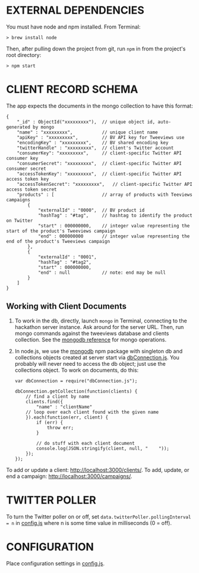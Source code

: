 EXTERNAL DEPENDENCIES
=====================
You must have node and npm installed. From Terminal:

```
> brew install node
```

Then, after pulling down the project from git, run `npm` in from the project's root directory:

````
> npm start
````

CLIENT RECORD SCHEMA
====================
The app expects the documents in the mongo collection to have this format:

```
{
    "_id" : ObjectId("xxxxxxxxx"),  // unique object id, auto-generated by mongo
    "name" : "xxxxxxxxx",           // unique client name
    "apiKey" : "xxxxxxxxx",         // BV API key for Tweeviews use
    "encodingKey" : "xxxxxxxxx",    // BV shared encoding key
    "twitterHandle" : "xxxxxxxxx",  // client's Twitter account
    "consumerKey": "xxxxxxxxx",     // client-specific Twitter API consumer key
    "consumerSecret": "xxxxxxxxx",  // client-specific Twitter API consumer secret
    "accessTokenKey": "xxxxxxxxx",  // client-specific Twitter API access token key
    "accessTokenSecret": "xxxxxxxxx",   // client-specific Twitter API access token secret
    "products" : [                  // array of products with Teeviews campaigns
        {
            "externalId" : "0000",  // BV product id
            "hashTag" : "#tag",     // hashtag to identify the product on Twitter
            "start" : 000000000,    // integer value representing the start of the product's Tweeviews campaign
            "end" : 000000000       // integer value representing the end of the product's Tweeviews campaign
        },
        {
            "externalId" : "0001",
            "hashTag" : "#tag2",
            "start" : 000000000,
            "end" : null            // note: end may be null
        }
    ]
}
```

Working with Client Documents
-----------------------------
1. To work in the db, directly, launch `mongo` in Terminal, connecting to the hackathon server instance. Ask around for the server URL. Then, run mongo commands against the tweeviews database and clients collection. See the [mongodb reference](http://docs.mongodb.org/manual/reference/) for mongo operations.

1. In node.js, we use the [mongodb](https://www.npmjs.org/package/mongodb) npm package with singleton db and collections objects created at server start via [dbConnection.js](https://github.com/95civicdude/tweeviews/blob/master/data/dbConnection.js). You probably will never need to access the db object; just use the collections object. To work on documents, do this:

    ```
    var dbConnection = require("dbConnection.js");

    dbConnection.getCollection(function(clients) {
        // find a client by name
        clients.find({
            "name" : "clientName"
        // loop over each client found with the given name
        }).each(function(err, client) {
            if (err) {
                throw err;
            }

            // do stuff with each client document
            console.log(JSON.stringify(client, null, "    "));
        });
    });
    ```

To add or update a client: [http://localhost:3000/clients/](http://localhost:3000/clients/).
To add, update, or end a campaign: [http://localhost:3000/campaigns/](http://localhost:3000/campaigns/).

TWITTER POLLER
==============
To turn the Twitter poller on or off, set `data.twitterPoller.pollingInterval = n` in [config.js](https://github.com/95civicdude/tweeviews/blob/master/config.js) where n is some time value in milliseconds (0 = off).

CONFIGURATION
=============
Place configuration settings in [config.js](https://github.com/95civicdude/tweeviews/blob/master/config.js).